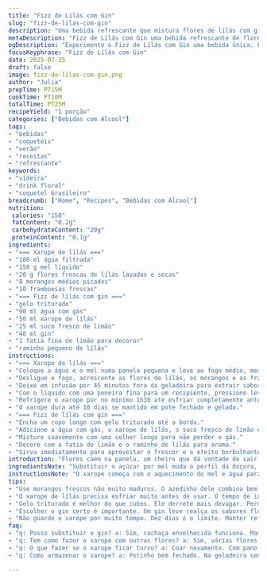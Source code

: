 ```yaml
---
title: "Fizz de Lílás com Gin"
slug: "fizz-de-lilas-com-gin"
description: "Uma bebida refrescante que mistura flores de lílás com gin, limão e água com gás. Inclui um xarope feito com flores e frutas vermelhas substituindo parte do açúcar por mel e mudando as frutas para morangos e framboesas. Serve uma porção. Ideal para quem quer um drink leve e sem lactose nem glúten. Tem um toque floral e cítrico, mas com um leve amargor natural do gin."
metaDescription: "Fizz de Lílás com Gin uma bebida refrescante de flores e gin. Combina sabores cítricos e florais, leveza garantida"
ogDescription: "Experimente o Fizz de Lílás com Gin uma bebida única. Flores de lílás ganham destaque no seu copo. Refrescante e cheia de sabor"
focusKeyphrase: "Fizz de Lílás com Gin"
date: 2025-07-25
draft: false
image: fizz-de-lilas-com-gin.png
author: "Julia"
prepTime: PT15M
cookTime: PT10M
totalTime: PT25M
recipeYield: "1 porção"
categories: ["Bebidas com Álcool"]
tags:
- "bebidas"
- "coquetéis"
- "verão"
- "receitas"
- "refrescante"
keywords:
- "videira"
- "drink floral"
- "coquetel brasileiro"
breadcrumb: ["Home", "Recipes", "Bebidas com Álcool"]
nutrition: 
 calories: "150"
 fatContent: "0.2g"
 carbohydrateContent: "20g"
 proteinContent: "0.1g"
ingredients:
- "=== Xarope de lílás ==="
- "180 ml água filtrada"
- "150 g mel líquido"
- "20 g flores frescas de lílás lavadas e secas"
- "8 morangos médios picados"
- "10 framboesas frescas"
- "=== Fizz de lílás com gin ==="
- "gelo triturado"
- "90 ml água com gás"
- "50 ml xarope de lílás"
- "25 ml suco fresco de limão"
- "40 ml gin"
- "1 fatia fina de limão para decorar"
- "raminho pequeno de lílás"
instructions:
- "=== Xarope de lílás ==="
- "Coloque a água e o mel numa panela pequena e leve ao fogo médio, mexendo até dissolver completamente o mel. Não deixe ferver."
- "Desligue o fogo, acrescente as flores de lílás, os morangos e as framboesas. Mexa delicadamente."
- "Deixe em infusão por 45 minutos fora da geladeira para extrair sabor."
- "Coe o líquido com uma peneira fina para um recipiente, pressione levemente os ingredientes para liberar suco."
- "Refrigere o xarope por no mínimo 1h30 até esfriar completamente antes de usar."
- "O xarope dura até 10 dias se mantido em pote fechado e gelado."
- "=== Fizz de lílás com gin ==="
- "Encha um copo longo com gelo triturado até a borda."
- "Adicione a água com gás, o xarope de lílás, o suco fresco de limão e o gin."
- "Misture suavemente com uma colher longa para não perder o gás."
- "Decore com a fatia de limão e o raminho de lílás para aroma."
- "Sirva imediatamente para aproveitar o frescor e o efeito borbulhante."
introduction: "Flores caem na panela, um cheiro que dá vontade de sair no jardim. Dá pra usar várias frutas, não só sá quando limitam. Morangos e framboesas entram aqui, troca do tradicional, abre o paladar. Dá para sentir o azedinho do limão depois do doce do mel. Gin entra, e não é exagero, balanceado, ajuda a dar outro corpo à bebida, não só alcoólica. Fiz em casa, experimentei quente, frio, cada fase tem seu jeito. Gelo serve pra segurar a onda, deixa tudo mais leve, refrescante demais pro calor. Tem cor, tem vibe, tem dança no copo. Esse fizz é um convite para o dia acabar bem, acompanhado, leve, uma pausa chique e simples."
ingredientsNote: "Substituir o açúcar por mel muda o perfil da doçura, ficando mais natural e menos industrial. Usar morangos e framboesas no lugar das amoras frescas altera a acidez e a textura do xarope, dando uma pegada mais frutada e vibrante, além de ser mais comum no Brasil. Flores de lílás devem estar sempre bem limpas e frescas, pois são delicadas e absorvem muito rápido os sabores. A água usada deve ser filtrada ou mineral para evitar influências no sabor final. O xarope precisa ser resfriado totalmente antes da montagem do drink para garantir a mistura ideal e preservar o gás da água com gás. Guardar o xarope em recipiente fechado é essencial para evitar perda de aroma. O gin pode ser substituído por cachaça envelhecida para uma brasilidade extra, porém altera bastante o estilo da bebida. A infusão fora da geladeira permite uma extração mais rápida e intensa do aroma das flores e frutas, diminuindo o tempo total."
instructionsNote: "O xarope começa com o aquecimento do mel e água para permitir que o sabor do mel se espalhe sem perder suas propriedades. É importante não deixar ferver para não destruir os aromas delicados. Após desligar o fogo, as flores e frutas são incorporadas para que liberem seus sabores lentamente. Um tempo de infusão fora da geladeira acelera essa extração sem risco, diferente da receita que sugere refrigeração imediata. A filtragem com uma peneira fina ajuda a retirar restos que possam deixar o xarope turvo, importante para a apresentação do drink. Na montagem, gelo triturado é preferível porque permite que o líquido se mantenha gelado por mais tempo, aumentando a sensação de refrescância. A mistura deve ser suave para não perder o gás da água. A decoração com limão e flores serve não só para o visual mas também para o aroma que acompanha o momento de beber. Serve na hora para aproveitar a efervescência. O tempo total foi ajustado para otimizar todo o processo, mantendo a qualidade."
tips:
- "Use morangos frescos não muito maduros. O azedinho dele combina bem. Framboesas devem ser firmes. Isso muda a textura. Atenção ao mel. Ele deve ser líquido. Não aqueça muito. Não ferver. Isso destrói o sabor."
- "O xarope de lílás precisa esfriar muito antes de usar. O tempo de infusão é essencial. Não acelere. Espere os 45 minutos. Coar bem. Uma peneira fina ajuda a deixar mais limpo. O visual importa. Aromas têm que ser perceptíveis."
- "Gelo triturado é melhor do que cubos. Ele derrete mais devagar. Permite mais frescor na bebida. Misture suavemente. Não perca as bolhas. Colher longa ajuda nisso. Insets. Decoração não é só por visual. Aromatiza enquanto você bebe."
- "Escolher o gin certo é importante. Um gin leve realça os sabores florais. Se preferir cachaça envelhecida, muda muito o gosto. Não é um gin tônico, mas um drink diferente. O aroma de flor de lílás é delicado. Pense no equilíbrio."
- "Não guarde o xarope por muito tempo. Dez dias é o limite. Manter refrigerado. Pote fechado. Consumir fresco é o ideal. Infusão fora da geladeira é prática. Rápido e eficaz. Variações são bem-vindas. Brinque com frutas e flores diferentes."
faq:
- "q: Posso substituir o gin? a: Sim, cachaça envelhecida funciona. Mas o sabor muda. Não é o mesmo drink. Tente e compare."
- "q: Tem como fazer o xarope com outras flores? a: Sim, várias flores podem entrar. Mas cada uma traz um sabor diferente. Pesquise antes de testar."
- "q: O que fazer se o xarope ficar turvo? a: Coar novamente. Com pano limpo ou filtro de café. Garante um xarope mais bonito. Apresentação é importante."
- "q: Como armazenar o xarope? a: Potinho bem fechado. Na geladeira sempre. Dura até dez dias. Nada de luz e calor diretos. Cuidados são essenciais."

---
```

